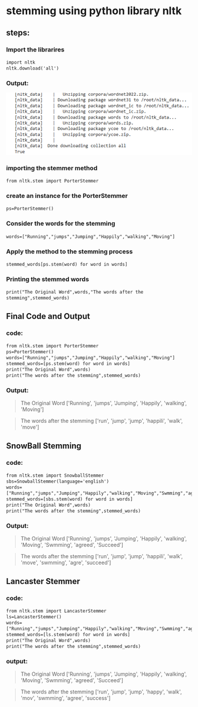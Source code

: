 # stemming using python library nltk
## steps:
### Import the librarires
```
import nltk
nltk.download('all')
```
### Output:

![library download](librarydownlad.png)

### importing the stemmer method
```
from nltk.stem import PorterStemmer
```
### create an instance for the PorterStemmer
```
ps=PorterStemmer()
```
### Consider the words for the stemming
```
words=["Running","jumps","Jumping","Happily","walking","Moving"]
```
### Apply the method to the stemming process

```
stemmed_words[ps.stem(word) for word in words]
```

### Printing the stemmed words
```
print("The Original Word",words,"The words after the stemming",stemmed_words)
```

## Final Code and Output
### code:
```
from nltk.stem import PorterStemmer
ps=PorterStemmer()
words=["Running","jumps","Jumping","Happily","walking","Moving"]
stemmed_words=[ps.stem(word) for word in words]
print("The Original Word",words)
print("The words after the stemming",stemmed_words)

```
### Output:

> The Original Word ['Running', 'jumps', 'Jumping', 'Happily', 'walking', 'Moving']

>The words after the stemming ['run', 'jump', 'jump', 'happili', 'walk', 'move']

## SnowBall Stemming

### code:
```
from nltk.stem import SnowballStemmer
sbs=SnowballStemmer(language='english')
words=["Running","jumps","Jumping","Happily","walking","Moving","Swmming","agreed","Succeed"]
stemmed_words=[sbs.stem(word) for word in words]
print("The Original Word",words)
print("The words after the stemming",stemmed_words)
```
### Output:
> The Original Word ['Running', 'jumps', 'Jumping', 'Happily', 'walking', 'Moving', 'Swmming', 'agreed', 'Succeed']

>The words after the stemming ['run', 'jump', 'jump', 'happili', 'walk', 'move', 'swmming', 'agre', 'succeed']


## Lancaster Stemmer

### code:
```
from nltk.stem import LancasterStemmer
ls=LancasterStemmer()
words=["Running","jumps","Jumping","Happily","walking","Moving","Swmming","agreed","Succeed"]
stemmed_words=[ls.stem(word) for word in words]
print("The Original Word",words)
print("The words after the stemming",stemmed_words)
```

### output:

>The Original Word ['Running', 'jumps', 'Jumping', 'Happily', 'walking', 'Moving', 'Swmming', 'agreed', 'Succeed']

> The words after the stemming ['run', 'jump', 'jump', 'happy', 'walk', 'mov', 'swmming', 'agree', 'success']



